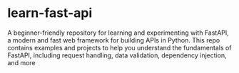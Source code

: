 # learn-fast-api

A beginner-friendly repository for learning and experimenting with FastAPI, a modern and fast web framework for building APIs in Python. This repo contains examples and projects to help you understand the fundamentals of FastAPI, including request handling, data validation, dependency injection, and more
